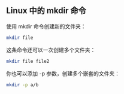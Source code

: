 ## Linux 中的 mkdir 命令

使用 mkdir 命令创建新的文件夹：

```bash
mkdir file
```

这条命令还可以一次创建多个文件夹：
```bash
mkdir file file2
```

你也可以添加 -p 参数，创建多个嵌套的文件夹：
```bash
mkdir -p a/b
```